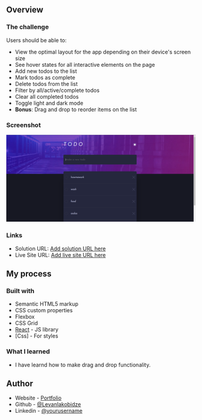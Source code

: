## Overview

### The challenge

Users should be able to:

- View the optimal layout for the app depending on their device's screen size
- See hover states for all interactive elements on the page
- Add new todos to the list
- Mark todos as complete
- Delete todos from the list
- Filter by all/active/complete todos
- Clear all completed todos
- Toggle light and dark mode
- **Bonus**: Drag and drop to reorder items on the list

### Screenshot

![](./src//assets/todo.png)

### Links

- Solution URL: [Add solution URL here](https://github.com/levaniakobidze/React-Todo-app)
- Live Site URL: [Add live site URL here](https://react-todo-app-levan.vercel.app/)

## My process

### Built with

- Semantic HTML5 markup
- CSS custom properties
- Flexbox
- CSS Grid
- [React](https://reactjs.org/) - JS library
- [Css] - For styles

### What I learned

- I have learnd how to make drag and drop functionality.

## Author

- Website - [Portfolio](https://levaniakobidze.vercel.app/)
- Github - [@LevanIakobidze](https://github.com/levaniakobidze)
- Linkedin - [@yourusername](https://www.linkedin.com/in/levan-iakobidze-b0b60923b/)
